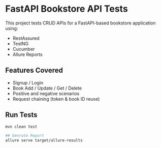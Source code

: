 # FastAPI Bookstore API Tests

This project tests CRUD APIs for a FastAPI-based bookstore application using:
- RestAssured
- TestNG
- Cucumber
- Allure Reports

## Features Covered
- Signup / Login
- Book Add / Update / Get / Delete
- Positive and negative scenarios
- Request chaining (token & book ID reuse)

## Run Tests
```bash
mvn clean test

## Genrate Report
allure serve target/allure-results


